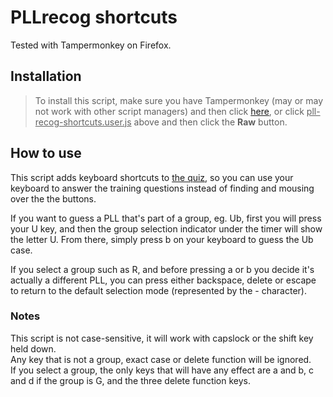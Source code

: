 # PLLrecog shortcuts

Tested with Tampermonkey on Firefox.

## Installation
> To install this script, make sure you have Tampermonkey (may or may not work with other script managers) and then click [here](https://github.com/JaiWWW/pll-recog-shortcuts/raw/main/pll-recog-shortcuts.user.js), or click <ins>pll-recog-shortcuts.user.js</ins> above and then click the **Raw** button.

## How to use

This script adds keyboard shortcuts to [the quiz](https://speedcubedb.com/t/pllrecog), so you can use your keyboard to answer the training questions instead of finding and mousing over the the buttons.

If you want to guess a PLL that's part of a group, eg. Ub, first you will press your U key, and then the group selection indicator under the timer will show the letter U. From there, simply press b on your keyboard to guess the Ub case.

If you select a group such as R, and before pressing a or b you decide it's actually a different PLL, you can press either backspace, delete or escape to return to the default selection mode (represented by the - character).

### Notes

This script is not case-sensitive, it will work with capslock or the shift key held down.  
Any key that is not a group, exact case or delete function will be ignored.  
If you select a group, the only keys that will have any effect are a and b, c and d if the group is G, and the three delete function keys.

